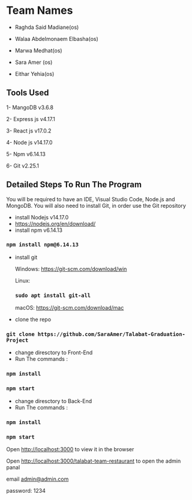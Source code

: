 # Team Names
- Raghda Said Madiane(os)

- Walaa Abdelmonaem Elbasha(os)

- Marwa Medhat(os)

- Sara Amer (os)

- Eithar Yehia(os)

## Tools Used 

1- MangoDB      v3.6.8

2- Express js   v4.17.1

3- React js     v17.0.2

4- Node js      v14.17.0

5- Npm          v6.14.13

6- Git          v2.25.1


## Detailed Steps To Run The Program
You will be required to have an IDE, Visual Studio Code, Node.js 
 and MongoDB. You will also need
to install Git, in order use the Git repository

- install Nodejs v14.17.0
- https://nodejs.org/en/download/
- install npm  v6.14.13
### `npm install npm@6.14.13`
- install git 
 
  Windows: https://git-scm.com/download/win
  
  Linux: 
  
  
  ### `sudo apt install git-all`
  
  macOS: https://git-scm.com/download/mac
     
    
- clone the repo 
### `git clone https://github.com/SaraAmer/Talabat-Graduation-Project`

- change diresctory to Front-End
- Run The commands :
 ### `npm install`
 ### `npm start`
- change diresctory to Back-End
- Run The commands :
 ### `npm install`
 ### `npm start`
 Open [http://localhost:3000](http://localhost:3000) to view it in the browser
 
 Open [http://localhost:3000/talabat-team-restaurant](http://localhost:3000) to  open the admin panal 
 
 
 email admin@admin.com
 
 
 password: 1234
 



